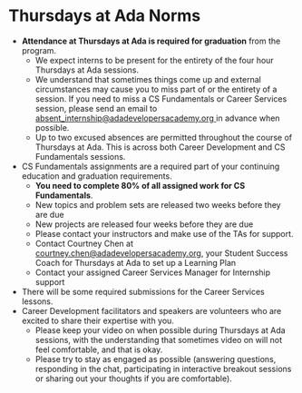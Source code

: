 # Thursdays at Ada Norms

* **Attendance at Thursdays at Ada is required for graduation** from the program. 
  * We expect interns to be present for the entirety of the four hour Thursdays at Ada sessions. 
  * We understand that sometimes things come up and external circumstances may cause you to miss part of or the entirety of a session. If you need to miss a CS Fundamentals or Career Services session, please send an email to [absent_internship@adadevelopersacademy.org
  ](mailto:absent_internship@adadevelopersacademy.org
  ) in advance when possible.
  * Up to two excused absences are permitted throughout the course of Thursdays at Ada. This is across both Career Development and CS Fundamentals sessions.
* CS Fundamentals assignments are a required part of your continuing education and graduation requirements. 
  * **You need to complete 80% of all assigned work for CS Fundamentals**. 
  * New topics and problem sets are released two weeks before they are due
  * New projects are released four weeks before they are due
  * Please contact your instructors and make use of the TAs for support.
  * Contact Courtney Chen at [courtney.chen@adadevelopersacademy.org](mailto:courtney.chen@adadevelopersacademy.org), your Student Success Coach for Thursdays at Ada to set up a Learning Plan
  * Contact your assigned Career Services Manager for Internship support
* There will be some required submissions for the Career Services lessons.
* Career Development facilitators and speakers are volunteers who are excited to share their expertise with you. 
  * Please keep your video on when possible during Thursdays at Ada sessions, with the understanding that sometimes video on will not feel comfortable, and that is okay.
  * Please try to stay as engaged as possible (answering questions, responding in the chat, participating in interactive breakout sessions or sharing out your thoughts if you are comfortable).
